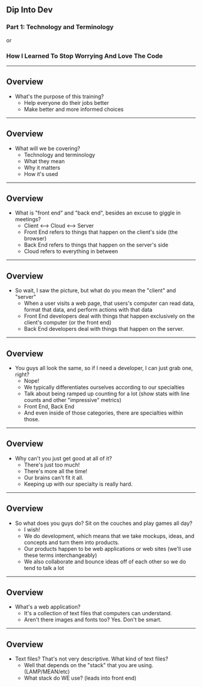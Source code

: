 ## Dip Into Dev
### Part 1: Technology and Terminology
or
### How I Learned To Stop Worrying And Love The Code

---

## Overview
* What's the purpose of this training?
	* Help everyone do their jobs better
	* Make better and more informed choices

---

## Overview
* What will we be covering?
	* Technology and terminology
	* What they mean
	* Why it matters
	* How it's used

---

## Overview
* What is "front end" and "back end", besides an excuse to giggle in meetings?
	* Client <--> Cloud <--> Server
	* Front End refers to things that happen on the client's side (the browser)
	* Back End refers to things that happen on the server's side
	* Cloud refers to everything in between

---

## Overview
* So wait, I saw the picture, but what do you mean the "client" and "server"
	* When a user visits a web page, that users's computer can read data, format that data, and perform actions with that data
	* Front End developers deal with things that happen exclusively on the client's computer (or the front end)
	* Back End developers deal with things that happen on the server.

---

## Overview
* You guys all look the same, so if I need a developer, I can just grab one, right?
	* Nope!
	* We typically differentiates ourselves according to our specialties
	* Talk about being ramped up counting for a lot (show stats with line counts and other "impressive" metrics)
	* Front End, Back End
	* And even inside of those categories, there are specialties within those.

---

## Overview
* Why can't you just get good at all of it?
	* There's just too much!
	* There's more all the time!
	* Our brains can't fit it all.
	* Keeping up with our specialty is really hard.

---

## Overview
* So what does you guys do? Sit on the couches and play games all day?
	* I wish!
	* We do development, which means that we take mockups, ideas, and concepts and turn them into products.
	* Our products happen to be web applications or web sites (we'll use these terms interchangeably)
	* We also collaborate and bounce ideas off of each other so we do tend to talk a lot

---

## Overview
* What's a web application?
	* It's a collection of text files that computers can understand.
	* Aren't there images and fonts too? Yes.  Don't be smart.

---

## Overview
* Text files?  That's not very descriptive.  What kind of text files?
	* Well that depends on the "stack" that you are using.  (LAMP/MEAN/etc)
	* What stack do WE use? (leads into front end)
